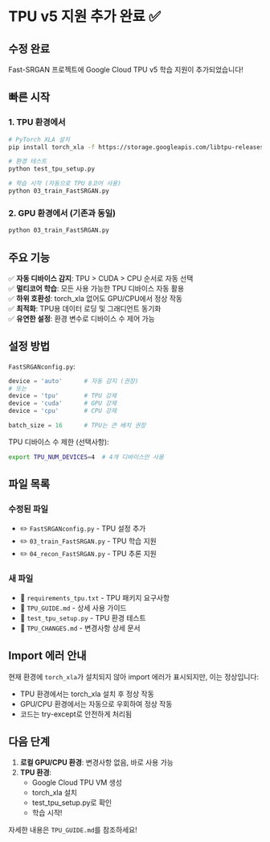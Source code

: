 # TPU v5 지원 추가 완료 ✅

## 수정 완료

Fast-SRGAN 프로젝트에 Google Cloud TPU v5 학습 지원이 추가되었습니다!

## 빠른 시작

### 1. TPU 환경에서
```bash
# PyTorch XLA 설치
pip install torch_xla -f https://storage.googleapis.com/libtpu-releases/index.html

# 환경 테스트
python test_tpu_setup.py

# 학습 시작 (자동으로 TPU 8코어 사용)
python 03_train_FastSRGAN.py
```

### 2. GPU 환경에서 (기존과 동일)
```bash
python 03_train_FastSRGAN.py
```

## 주요 기능

✅ **자동 디바이스 감지**: TPU > CUDA > CPU 순서로 자동 선택  
✅ **멀티코어 학습**: 모든 사용 가능한 TPU 디바이스 자동 활용  
✅ **하위 호환성**: torch_xla 없어도 GPU/CPU에서 정상 작동  
✅ **최적화**: TPU용 데이터 로딩 및 그래디언트 동기화  
✅ **유연한 설정**: 환경 변수로 디바이스 수 제어 가능  

## 설정 방법

`FastSRGANconfig.py`:
```python
device = 'auto'      # 자동 감지 (권장)
# 또는
device = 'tpu'       # TPU 강제
device = 'cuda'      # GPU 강제
device = 'cpu'       # CPU 강제

batch_size = 16      # TPU는 큰 배치 권장
```

TPU 디바이스 수 제한 (선택사항):
```bash
export TPU_NUM_DEVICES=4  # 4개 디바이스만 사용
```

## 파일 목록

### 수정된 파일
- ✏️ `FastSRGANconfig.py` - TPU 설정 추가
- ✏️ `03_train_FastSRGAN.py` - TPU 학습 지원
- ✏️ `04_recon_FastSRGAN.py` - TPU 추론 지원

### 새 파일
- 📄 `requirements_tpu.txt` - TPU 패키지 요구사항
- 📄 `TPU_GUIDE.md` - 상세 사용 가이드
- 📄 `test_tpu_setup.py` - TPU 환경 테스트
- 📄 `TPU_CHANGES.md` - 변경사항 상세 문서

## Import 에러 안내

현재 환경에 `torch_xla`가 설치되지 않아 import 에러가 표시되지만, 이는 정상입니다:
- TPU 환경에서는 torch_xla 설치 후 정상 작동
- GPU/CPU 환경에서는 자동으로 우회하여 정상 작동
- 코드는 try-except로 안전하게 처리됨

## 다음 단계

1. **로컬 GPU/CPU 환경**: 변경사항 없음, 바로 사용 가능
2. **TPU 환경**: 
   - Google Cloud TPU VM 생성
   - torch_xla 설치
   - test_tpu_setup.py로 확인
   - 학습 시작!

자세한 내용은 `TPU_GUIDE.md`를 참조하세요!
